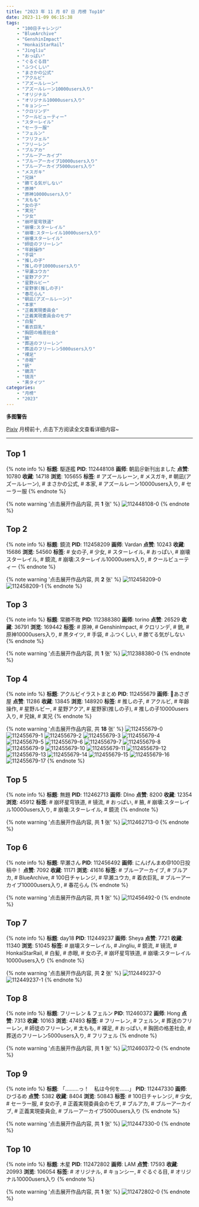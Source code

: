 ```yaml
---
title: "2023 年 11 月 07 日 月榜 Top10"
date: 2023-11-09 06:15:38
tags:
    - "100日チャレンジ"
    - "BlueArchive"
    - "GenshinImpact"
    - "HonkaiStarRail"
    - "Jingliu"
    - "おっぱい"
    - "ぐるぐる目"
    - "ふつくしい"
    - "まさかの公式"
    - "アクルビ"
    - "アズールレーン"
    - "アズールレーン10000users入り"
    - "オリジナル"
    - "オリジナル10000users入り"
    - "キョンシー"
    - "クロリンデ"
    - "クールビューティー"
    - "スターレイル"
    - "セーラー服"
    - "フェルン"
    - "フリフェル"
    - "フリーレン"
    - "ブルアカ"
    - "ブルーアーカイブ"
    - "ブルーアーカイブ10000users入り"
    - "ブルーアーカイブ5000users入り"
    - "メスガキ"
    - "兄妹"
    - "勝てる気がしない"
    - "原神"
    - "原神10000users入り"
    - "太もも"
    - "女の子"
    - "実兄"
    - "少女"
    - "崩坏星穹铁道"
    - "崩壊:スターレイル"
    - "崩壊:スターレイル10000users入り"
    - "崩壊スターレイル"
    - "師徒のフリーレン"
    - "年齢操作"
    - "手袋"
    - "推しの子"
    - "推しの子10000users入り"
    - "早瀬ユウカ"
    - "星野アクア"
    - "星野ルビー"
    - "星野家(推しの子)"
    - "春花らん"
    - "朝凪(アズールレーン)"
    - "本家"
    - "正義実現委員会"
    - "正義実現委員会のモブ"
    - "白髪"
    - "着衣巨乳"
    - "胸囲の格差社会"
    - "腋"
    - "葬送のフリーレン"
    - "葬送のフリーレン5000users入り"
    - "裸足"
    - "赤眼"
    - "銃"
    - "鏡流"
    - "镜流"
    - "黒タイツ"
categories:
    - "月榜"
    - "2023"
---
```


<i class="fa fa-triangle-exclamation"></i>**多图警告**<i class="fa fa-triangle-exclamation"></i>

[Pixiv](https://www.pixiv.net/) 月榜前十, 点击下方阅读全文查看详细内容~

<!-- more -->

---

## Top 1

{% note info %}
**标题**: 駆逐艦
**PID**: 112448108 **画师**: 朝凪＠新刊出ました
**点赞**: 10780 **收藏**: 14718 **浏览**: 105655
**标签**: # アズールレーン, # メスガキ, # 朝凪(アズールレーン), # まさかの公式, # 本家, # アズールレーン10000users入り, # セーラー服
{% endnote %}

{% note warning '点击展开作品内容, 共 **1** 张' %}
![112448108-0](https://i.pixiv.re/img-original/img/2023/10/11/00/20/12/112448108_p0.jpg)
{% endnote %}

## Top 2

{% note info %}
**标题**: 鏡流
**PID**: 112458209 **画师**: Vardan
**点赞**: 10243 **收藏**: 15686 **浏览**: 54560
**标签**: # 女の子, # 少女, # スターレイル, # おっぱい, # 崩壊スターレイル, # 鏡流, # 崩壊:スターレイル10000users入り, # クールビューティー
{% endnote %}

{% note warning '点击展开作品内容, 共 **2** 张' %}
![112458209-0](https://i.pixiv.re/img-original/img/2023/10/11/13/02/17/112458209_p0.png)
![112458209-1](https://i.pixiv.re/img-original/img/2023/10/11/13/02/17/112458209_p1.png)
{% endnote %}

## Top 3

{% note info %}
**标题**: 常勝不敗
**PID**: 112388380 **画师**: torino
**点赞**: 26529 **收藏**: 36791 **浏览**: 169442
**标签**: # 原神, # GenshinImpact, # クロリンデ, # 銃, # 原神10000users入り, # 黒タイツ, # 手袋, # ふつくしい, # 勝てる気がしない
{% endnote %}

{% note warning '点击展开作品内容, 共 **1** 张' %}
![112388380-0](https://i.pixiv.re/img-original/img/2023/10/09/00/00/13/112388380_p0.jpg)
{% endnote %}

## Top 4

{% note info %}
**标题**: アクルビイラストまとめ
**PID**: 112455679 **画师**: 🍼あさぎ屋
**点赞**: 11286 **收藏**: 13845 **浏览**: 148920
**标签**: # 推しの子, # アクルビ, # 年齢操作, # 星野ルビー, # 星野アクア, # 星野家(推しの子), # 推しの子10000users入り, # 兄妹, # 実兄
{% endnote %}

{% note warning '点击展开作品内容, 共 **18** 张' %}
![112455679-0](https://i.pixiv.re/img-original/img/2023/10/11/10/15/23/112455679_p0.jpg)
![112455679-1](https://i.pixiv.re/img-original/img/2023/10/11/10/15/23/112455679_p1.jpg)
![112455679-2](https://i.pixiv.re/img-original/img/2023/10/11/10/15/23/112455679_p2.jpg)
![112455679-3](https://i.pixiv.re/img-original/img/2023/10/11/10/15/23/112455679_p3.jpg)
![112455679-4](https://i.pixiv.re/img-original/img/2023/10/11/10/15/23/112455679_p4.jpg)
![112455679-5](https://i.pixiv.re/img-original/img/2023/10/11/10/15/23/112455679_p5.jpg)
![112455679-6](https://i.pixiv.re/img-original/img/2023/10/11/10/15/23/112455679_p6.jpg)
![112455679-7](https://i.pixiv.re/img-original/img/2023/10/11/10/15/23/112455679_p7.jpg)
![112455679-8](https://i.pixiv.re/img-original/img/2023/10/11/10/15/23/112455679_p8.jpg)
![112455679-9](https://i.pixiv.re/img-original/img/2023/10/11/10/15/23/112455679_p9.jpg)
![112455679-10](https://i.pixiv.re/img-original/img/2023/10/11/10/15/23/112455679_p10.jpg)
![112455679-11](https://i.pixiv.re/img-original/img/2023/10/11/10/15/23/112455679_p11.jpg)
![112455679-12](https://i.pixiv.re/img-original/img/2023/10/11/10/15/23/112455679_p12.jpg)
![112455679-13](https://i.pixiv.re/img-original/img/2023/10/11/10/15/23/112455679_p13.jpg)
![112455679-14](https://i.pixiv.re/img-original/img/2023/10/11/10/15/23/112455679_p14.jpg)
![112455679-15](https://i.pixiv.re/img-original/img/2023/10/11/10/15/23/112455679_p15.jpg)
![112455679-16](https://i.pixiv.re/img-original/img/2023/10/11/10/15/23/112455679_p16.jpg)
![112455679-17](https://i.pixiv.re/img-original/img/2023/10/11/10/15/23/112455679_p17.jpg)
{% endnote %}

## Top 5

{% note info %}
**标题**: 無題
**PID**: 112462713 **画师**: DIno
**点赞**: 8200 **收藏**: 12354 **浏览**: 45912
**标签**: # 崩坏星穹铁道, # 镜流, # おっぱい, # 腋, # 崩壊:スターレイル10000users入り, # 崩壊:スターレイル, # 鏡流
{% endnote %}

{% note warning '点击展开作品内容, 共 **1** 张' %}
![112462713-0](https://i.pixiv.re/img-original/img/2023/10/11/17/59/02/112462713_p0.jpg)
{% endnote %}

## Top 6

{% note info %}
**标题**: 早瀬さん
**PID**: 112456492 **画师**: にんげんまめ@100日投稿中！
**点赞**: 7092 **收藏**: 11171 **浏览**: 41616
**标签**: # ブルーアーカイブ, # ブルアカ, # BlueArchive, # 100日チャレンジ, # 早瀬ユウカ, # 着衣巨乳, # ブルーアーカイブ10000users入り, # 春花らん
{% endnote %}

{% note warning '点击展开作品内容, 共 **1** 张' %}
![112456492-0](https://i.pixiv.re/img-original/img/2023/10/11/11/07/42/112456492_p0.png)
{% endnote %}

## Top 7

{% note info %}
**标题**: day18
**PID**: 112449237 **画师**: Sheya
**点赞**: 7721 **收藏**: 11340 **浏览**: 51045
**标签**: # 崩壊スターレイル, # Jingliu, # 鏡流, # 镜流, # HonkaiStarRail, # 白髪, # 赤眼, # 女の子, # 崩坏星穹铁道, # 崩壊:スターレイル10000users入り
{% endnote %}

{% note warning '点击展开作品内容, 共 **2** 张' %}
![112449237-0](https://i.pixiv.re/img-original/img/2023/10/11/01/05/31/112449237_p0.jpg)
![112449237-1](https://i.pixiv.re/img-original/img/2023/10/11/01/05/31/112449237_p1.jpg)
{% endnote %}

## Top 8

{% note info %}
**标题**: フリーレン & フェルン
**PID**: 112460372 **画师**: Hong
**点赞**: 7313 **收藏**: 10163 **浏览**: 47493
**标签**: # フリーレン, # フェルン, # 葬送のフリーレン, # 師徒のフリーレン, # 太もも, # 裸足, # おっぱい, # 胸囲の格差社会, # 葬送のフリーレン5000users入り, # フリフェル
{% endnote %}

{% note warning '点击展开作品内容, 共 **1** 张' %}
![112460372-0](https://i.pixiv.re/img-original/img/2023/10/11/15/38/11/112460372_p0.jpg)
{% endnote %}

## Top 9

{% note info %}
**标题**: 「………っ！　私は今何を……」
**PID**: 112447330 **画师**: ひづるめ
**点赞**: 5382 **收藏**: 8404 **浏览**: 50843
**标签**: # 100日チャレンジ, # 少女, # セーラー服, # 女の子, # 正義実現委員会のモブ, # ブルアカ, # ブルーアーカイブ, # 正義実現委員会, # ブルーアーカイブ5000users入り
{% endnote %}

{% note warning '点击展开作品内容, 共 **1** 张' %}
![112447330-0](https://i.pixiv.re/img-original/img/2023/10/11/00/00/29/112447330_p0.jpg)
{% endnote %}

## Top 10

{% note info %}
**标题**: 木星
**PID**: 112472802 **画师**: LAM
**点赞**: 17593 **收藏**: 20993 **浏览**: 106054
**标签**: # オリジナル, # キョンシー, # ぐるぐる目, # オリジナル10000users入り
{% endnote %}

{% note warning '点击展开作品内容, 共 **1** 张' %}
![112472802-0](https://i.pixiv.re/img-original/img/2023/10/12/00/00/06/112472802_p0.jpg)
{% endnote %}
